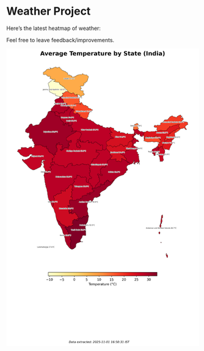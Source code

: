 # Weather Project

Here’s the latest heatmap of weather:

Feel free to leave feedback/improvements.

![India Heatmap](docs/assets/india_heatmap.png?v=05ED01)
